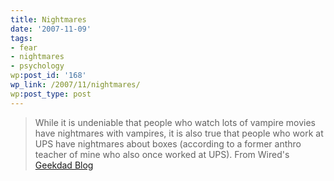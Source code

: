 ```yaml
---
title: Nightmares
date: '2007-11-09'
tags:
- fear
- nightmares
- psychology
wp:post_id: '168'
wp_link: /2007/11/nightmares/
wp:post_type: post
---
```


> While it is undeniable that people who watch lots of vampire movies have nightmares with vampires, it is also true that people who work at UPS have nightmares about boxes (according to a former anthro teacher of mine who also once worked at UPS).
From Wired's [Geekdad Blog](http://blog.wired.com/geekdad/2007/11/you-let-our-c-1.html)
